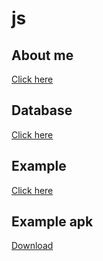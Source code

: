 # js

## About me
[Click here](https://zeev-x.github.io/js)

## Database
[Click here](https://zeev-x.github.io/js/json)

## Example
[Click here](https://zeev-x.github.io/js/example.html)

## Example apk
[Download](1https://zeev-x.github.io/js/example.apk)
